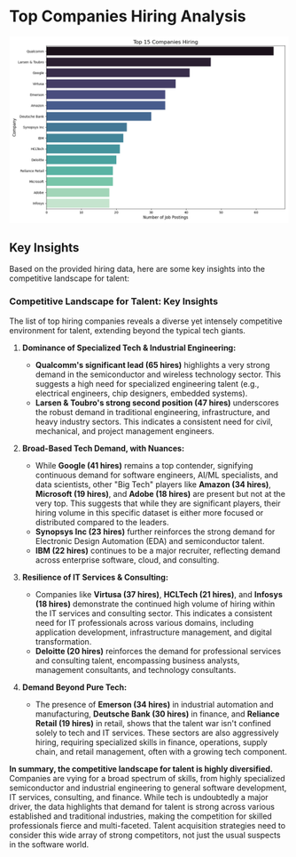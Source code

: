 
# Top Companies Hiring Analysis

![Top Companies Hiring](top_companies.png)

## Key Insights
Based on the provided hiring data, here are some key insights into the competitive landscape for talent:

### Competitive Landscape for Talent: Key Insights

The list of top hiring companies reveals a diverse yet intensely competitive environment for talent, extending beyond the typical tech giants.

1.  **Dominance of Specialized Tech & Industrial Engineering:**
    *   **Qualcomm's significant lead (65 hires)** highlights a very strong demand in the semiconductor and wireless technology sector. This suggests a high need for specialized engineering talent (e.g., electrical engineers, chip designers, embedded systems).
    *   **Larsen & Toubro's strong second position (47 hires)** underscores the robust demand in traditional engineering, infrastructure, and heavy industry sectors. This indicates a consistent need for civil, mechanical, and project management engineers.

2.  **Broad-Based Tech Demand, with Nuances:**
    *   While **Google (41 hires)** remains a top contender, signifying continuous demand for software engineers, AI/ML specialists, and data scientists, other "Big Tech" players like **Amazon (34 hires)**, **Microsoft (19 hires)**, and **Adobe (18 hires)** are present but not at the very top. This suggests that while they are significant players, their hiring volume in this specific dataset is either more focused or distributed compared to the leaders.
    *   **Synopsys Inc (23 hires)** further reinforces the strong demand for Electronic Design Automation (EDA) and semiconductor talent.
    *   **IBM (22 hires)** continues to be a major recruiter, reflecting demand across enterprise software, cloud, and consulting.

3.  **Resilience of IT Services & Consulting:**
    *   Companies like **Virtusa (37 hires)**, **HCLTech (21 hires)**, and **Infosys (18 hires)** demonstrate the continued high volume of hiring within the IT services and consulting sector. This indicates a consistent need for IT professionals across various domains, including application development, infrastructure management, and digital transformation.
    *   **Deloitte (20 hires)** reinforces the demand for professional services and consulting talent, encompassing business analysts, management consultants, and technology consultants.

4.  **Demand Beyond Pure Tech:**
    *   The presence of **Emerson (34 hires)** in industrial automation and manufacturing, **Deutsche Bank (30 hires)** in finance, and **Reliance Retail (19 hires)** in retail, shows that the talent war isn't confined solely to tech and IT services. These sectors are also aggressively hiring, requiring specialized skills in finance, operations, supply chain, and retail management, often with a growing tech component.

**In summary, the competitive landscape for talent is highly diversified.** Companies are vying for a broad spectrum of skills, from highly specialized semiconductor and industrial engineering to general software development, IT services, consulting, and finance. While tech is undoubtedly a major driver, the data highlights that demand for talent is strong across various established and traditional industries, making the competition for skilled professionals fierce and multi-faceted. Talent acquisition strategies need to consider this wide array of strong competitors, not just the usual suspects in the software world.

